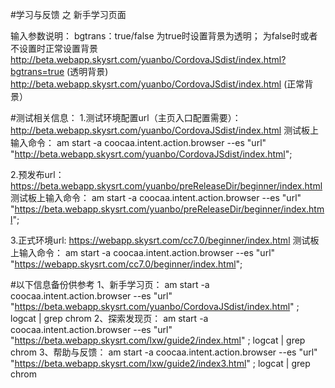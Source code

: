 #学习与反馈 之 新手学习页面

输入参数说明：
bgtrans：true/false
为true时设置背景为透明； 为false时或者不设置时正常设置背景
http://beta.webapp.skysrt.com/yuanbo/CordovaJSdist/index.html?bgtrans=true (透明背景)
http://beta.webapp.skysrt.com/yuanbo/CordovaJSdist/index.html (正常背景）

#测试相关信息：
1.测试环境配置url（主页入口配置需要）：
http://beta.webapp.skysrt.com/yuanbo/CordovaJSdist/index.html
测试板上输入命令：
am start -a coocaa.intent.action.browser --es "url"  "http://beta.webapp.skysrt.com/yuanbo/CordovaJSdist/index.html";

2.预发布url：
https://beta.webapp.skysrt.com/yuanbo/preReleaseDir/beginner/index.html
测试板上输入命令：
am start -a coocaa.intent.action.browser --es "url"  "https://beta.webapp.skysrt.com/yuanbo/preReleaseDir/beginner/index.html";

3.正式环境url:
https://webapp.skysrt.com/cc7.0/beginner/index.html
测试板上输入命令：
am start -a coocaa.intent.action.browser --es "url"  "https://webapp.skysrt.com/cc7.0/beginner/index.html";

#以下信息备份供参考
1、新手学习页： 
am start -a coocaa.intent.action.browser --es "url" "https://beta.webapp.skysrt.com/yuanbo/CordovaJSdist/index.html" ; logcat | grep chrom
2、探索发现页：
am start -a coocaa.intent.action.browser --es "url" "https://beta.webapp.skysrt.com/lxw/guide2/index.html" ; logcat | grep chrom
3、帮助与反馈：
am start -a coocaa.intent.action.browser --es "url" "https://beta.webapp.skysrt.com/lxw/guide2/index3.html" ; logcat | grep chrom
